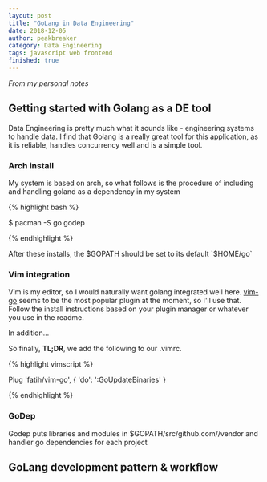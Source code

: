 ```yaml
---
layout: post
title: "GoLang in Data Engineering"
date: 2018-12-05
author: peakbreaker
category: Data Engineering
tags: javascript web frontend
finished: true
---
```


*From my personal notes*

## Getting started with Golang as a DE tool

Data Engineering is pretty much what it sounds like - engineering systems to
handle data. I find that Golang is a really great tool for this application, as
it is reliable, handles concurrency well and is a simple tool.

### Arch install

My system is based on arch, so what follows is the procedure of including and
handling goland as a dependency in my system

{% highlight bash %}

$ pacman -S go godep

{% endhighlight %}

After these installs, the $GOPATH should be set to its default `$HOME/go`

### Vim integration

Vim is my editor, so I would naturally want golang integrated well here.
[vim-go](https://github.com/fatih/vim-go) seems to be the most popular plugin
at the moment, so I'll use that. Follow the install instructions based on your
plugin manager or whatever you use in the readme.

In addition...

So finally, **TL;DR**, we add the following to our .vimrc.

{% highlight vimscript %}

Plug 'fatih/vim-go', { 'do': ':GoUpdateBinaries' }

{% endhighlight %}



### GoDep

Godep puts libraries and modules in $GOPATH/src/github.com/<myapp>/vendor and
handler go dependencies for each project

## GoLang development pattern & workflow

<!-- Go into pkg, go and testing -->

## 
